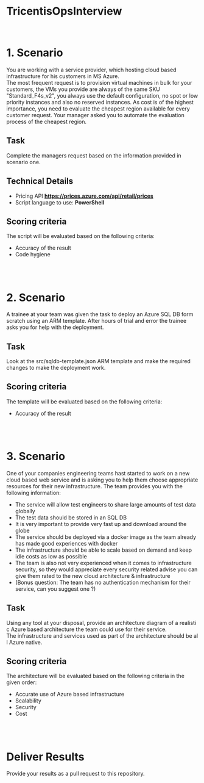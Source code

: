 # TricentisOpsInterview
<br/>

# 1. Scenario
You are working with a service provider, which hosting cloud based infrastructure for his customers in MS Azure.  
The most frequent request is to provision virtual machines in bulk for your customers, the VMs you provide are always of the same SKU "Standard_F4s_v2", you always use the default configuration, no spot or low priority instances and also no reserved instances.
As cost is of the highest importance, you need to evaluate the cheapest region available for every customer request.
Your manager asked you to automate the evaluation process of the cheapest region.

## Task
Complete the managers request based on the information provided in scenario one.

## Technical Details

* Pricing API  **https://prices.azure.com/api/retail/prices**
* Script language to use: **PowerShell**

## Scoring criteria
The script will be evaluated based on the following criteria:

* Accuracy of the result
* Code hygiene
<br/>
<br/>

# 2. Scenario
A trainee at your team was given the task to deploy an Azure SQL DB form scratch using an ARM template.
After hours of trial and error the trainee asks you for help with the deployment.

## Task
Look at the src/sqldb-template.json ARM template and make the required changes to make the deployment work.

## Scoring criteria
The template will be evaluated based on the following criteria:

* Accuracy of the result
<br/>
<br/>

# 3. Scenario
One of your companies engineering teams hast started to work on a new cloud based web service and is asking you to help them choose appropriate resources for their new infrastructure.
The team provides you with the following information:
* The service will allow test engineers to share large amounts of test data globally
* The test data should be stored in an SQL DB
* It is very important to provide very fast up and download around the globe
* The service should be deployed via a docker image as the team already has made good experiences with docker
* The infrastructure should be able to scale based on demand and keep idle costs as low as possible 
* The team is also not very experienced when it comes to infrastructure security, so they would appreciate  every security related advise you can give them rated to the new cloud architecture & infrastructure
* (Bonus question: The team has no authentication mechanism for their service, can you suggest one ?)

## Task
Using any tool at your disposal, provide an architecture diagram of a realistic Azure based architecture the team could use for their service.
The infrastructure and services used as part of the architecture should be all Azure native.

## Scoring criteria
The architecture will be evaluated based on the following criteria in the given order:

* Accurate use of Azure based infrastructure
* Scalability
* Security
* Cost
<br/>
<br/>

# Deliver Results
Provide your results as a pull request to this repository.